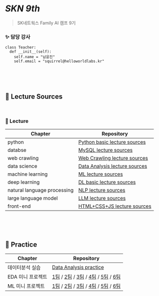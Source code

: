 # _SKN 9th_
> SK네트웍스 Family AI 캠프 9기

### ✨  담당 강사 
```
class Teacher:
  def __init__(self):
    self.name = "남윤진"
    self.email = "squirrel@helloworldlabs.kr"
```

<br><br><br>

## 🔎 Lecture Sources

<br>

### 🌟 Lecture

| Chapter | Repository |
| ------ | ------ |
| python | [Python basic lecture sources](https://github.com/Encore-SKN-9/python-basic) |
| databse | [MySQL lecture sources](https://github.com/Encore-SKN-9/sql.git) |
| web crawling | [Web Crawling lecture sources](https://github.com/Encore-SKN-9/web-crawling.git) |
| data science | [Data Analysis lecture sources](https://github.com/Encore-SKN-9/data-analysis.git) |
| machine learning | [ML lecture sources](https://github.com/Encore-SKN-9/machine-learning.git) |
| deep learning | [DL basic lecture sources](https://github.com/Encore-SKN-9/deep-learning-basic.git) |
| natural language processing | [NLP lecture sources](https://github.com/Encore-SKN-9/nlp) |
| large language model | [LLM lecture sources](https://github.com/Encore-SKN-9/llm.git) |
| front-end | [HTML+CSS+JS lecture sources](https://github.com/Encore-SKN-9/front_end.git) |

<br><br><br>

## 🔎 Practice

| Chapter | Repository |
| ------ | ------ |
| 데이터분석 실습 | [Data Analysis practice](https://github.com/Encore-SKN-9/data-analysis-practice.git)|
| EDA 미니 프로젝트 | [1팀](https://github.com/Encore-SKN-9/eda_1team) / [2팀](https://github.com/Encore-SKN-9/eda_2team) / [3팀](https://github.com/Encore-SKN-9/eda_3team) / [4팀](https://github.com/Encore-SKN-9/eda_4team) / [5팀](https://github.com/Encore-SKN-9/eda_5team) / [6팀](https://github.com/Encore-SKN-9/eda_6team) |
| ML 미니 프로젝트 | [1팀](https://github.com/Encore-SKN-9/ml_1team) / [2팀](https://github.com/Encore-SKN-9/ml_2team) / [3팀](https://github.com/Encore-SKN-9/ml_3team) / [4팀](https://github.com/Encore-SKN-9/ml_4team) / [5팀](https://github.com/Encore-SKN-9/ml_5team) / [6팀](https://github.com/Encore-SKN-9/ml_6team) |
